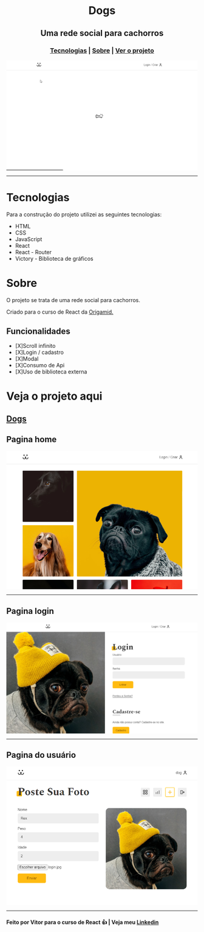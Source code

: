 <h1 align='center'>Dogs</h1>
<h2 align='center'>Uma rede social para cachorros</h2>
<h3 align='center'>
  <a href="#tecnologias">Tecnologias</a> |
  <a href="#sobre">Sobre</a> |
  <a href="#pre-requisitos">Ver o projeto</a>
</h3>

<img align='center' src='./github/comentgif.gif'/>
<hr/>

# Tecnologias
Para a construção do projeto utilizei as seguintes tecnologias:
  <ul> 
    <li>HTML</li>
    <li>CSS</li>
    <li>JavaScript</li>
    <li>React</li>
    <li>React - Router</li>
    <li>Victory - Biblioteca de gráficos</li>
  </ul>

# Sobre
<p>
  O projeto se trata de uma rede social para cachorros. 
</p>
<p> Criado para o curso de React da <a target="_blank" href="https://www.origamid.com/">Origamid.</a></p>

## Funcionalidades

  - [X]Scroll infinito
  - [X]Login / cadastro
  - [X]Modal
  - [X]Consumo de Api
  - [X]Uso de biblioteca externa

# Veja o projeto aqui
## [Dogs](https://dogs.origamid.dev/)

## Pagina home
<img align='center' src='./github/home.PNG'/>
<hr/>

## Pagina login
<img align='center' src='./github/login.PNG'/>
<hr/>

## Pagina do usuário
<img align='center' src='./github/user.PNG'/>
<hr/>

#### Feito por Vitor para o curso de React 👍 | Veja meu [Linkedin](https://www.linkedin.com/in/vitor-lemos-1a61b3238/)
